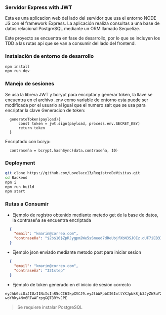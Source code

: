 ### Servidor Express with JWT

Esta es una aplicacion web del lado del servidor que usa el entorno NODE JS con el framework Express.
La aplicación realiza consultas a una base de datos relacional PostgreSQL mediante un ORM llamado Sequelize.

Este proyecto se encuentra en fase de desarrollo, por lo que se incluyen los TDD a las rutas api que se van a consumir del lado del frontend.


### Instalación de entorno de desarrollo

```sh
npm install
npm run dev
```

### Manejo de sesiones
Se usa la librera JWT y bcrypt para encriptar y generar token, la llave se encuentra en el archivo .env como variable de entorno esta puede ser modificada por el usuario al igual que el numero salt que se usa para encriptar la clave
Generacion de token:
```
  generateToken(payload){
      const token = jwt.sign(payload, process.env.SECRET_KEY)
      return token
  }
```
Encriptado con bcryp:
```
  contraseña = bcrypt.hashSync(data.contraseña, 10)
```
### Deployment

```sh
git clone https://github.com/Lovelace13/RegistroDeVisitas.git
cd Backend
npm i
npm run build
npm start
```

### Rutas a Consumir

* [ipAddress]:/auth/register
Ejemplo de registro obtenido mediante metedo get de la base de datos, la contraseña se encuentra encriptada
```JSON
  {
    "email": "kmarin@correo.com",
    "contraseña": "$2b$10$ZpRJygpm2We5sSmeed7dReUbjfXbN3SJOEz.dUF7iEB3IPwZaoWhq"
  }
```

* [ipAddress]:3030/authRouter/login
Ejemplo json enviado mediante metodo post para iniciar sesion
```JSON
  {
    "email": "kmarin@correo.com",
    "contraseña": "321step"
  }
```

* [ipAddress]:3030/authRouter/dashboard 
Ejemplo de token generado en el inicio de sesion correcto
```
eyJhbGciOiJIUzI1NiIsInR5cCI6IkpXVCJ9.eyJlbWFpbCI6ImttYXJpbkBjb3JyZW8uY29tIiwiaWF0IjoxNjk0Mzk2OTcyfQ.PaeZuGo93lDYTG-woYhky4Nv6RTwAFrpgGQTBRYvJPE
```



> Se requiere instalar PostgreSQL
